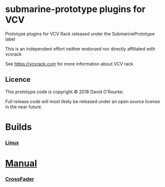 # submarine-prototype plugins for VCV
Prototype plugins for VCV Rack released under the SubmarinePrototype label

This is an independent effort neither endorsed nor directly affiliated with vcvrack

See https://vcvrack.com for more information about VCV rack

## Licence
This prototype code is copyright © 2018 David O'Rourke.

Full release code will most likely be released under an open source license in the near future.

# Builds

### [Linux](https://github.com/david-c14/submarine-prototype-vcv/files/1860224/SubmarinePrototype-0.6.0-lin.zip)

# [Manual](https://github.com/david-c14/submarine-prototype-vcv/blob/master/manual/index.md)

### [CrossFader](https://github.com/david-c14/submarine-prototype-vcv/blob/master/manual/CrossFader.md)
